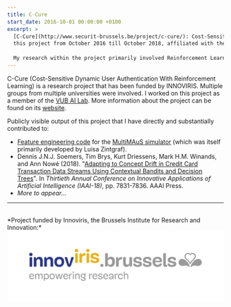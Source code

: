 ```yaml
---
title: C-Cure
start_date: 2016-10-01 00:00:00 +0100
excerpt: >
  [C-Cure](http://www.securit-brussels.be/project/c-cure/): Cost-Sensitive Dynamic User Authentication With Reinforcement Learning is a research project funded by INNOVIRIS. I worked on
  this project from October 2016 till October 2018, affiliated with the [VUB AI Lab](https://ai.vub.ac.be/).
  
  My research within the project primarily involved Reinforcement Learning and Contextual Multi-Armed Bandit algorithms, in the context of user authentication problems.
---
```


C-Cure (Cost-Sensitive Dynamic User Authentication With Reinforcement Learning) is a research project that has been funded by INNOVIRIS. Multiple groups from multiple universities were involved.
I worked on this project as a member of the [VUB AI Lab](https://ai.vub.ac.be/). More information about the project can be found on its [website](http://www.securit-brussels.be/project/c-cure/).

Publicly visible output of this project that I have directly and substantially contributed to:

- [Feature engineering code](https://github.com/lmzintgraf/MultiMAuS/tree/master/data/features) for the [MultiMAuS simulator](https://github.com/lmzintgraf/MultiMAuS) (which was itself primarily
developed by Luisa Zintgraf).
- Dennis J.N.J. Soemers, Tim Brys, Kurt Driessens, Mark H.M. Winands, and Ann Nowé (2018). 
"[Adapting to Concept Drift in Credit Card Transaction Data Streams Using Contextual Bandits and Decision Trees](/assets/publications/SoemersCreditCardIAAI.pdf)". 
In *Thirtieth Annual Conference on Innovative Applications of Artificial Intelligence (IAAI-18)*, pp. 7831-7836. AAAI Press.
- *More to appear...*

---

<br>
*Project funded by Innoviris, the Brussels Institute for Research and Innovation:*<br>
<a href="http://www.innoviris.be/en"><img src="/assets/project_ccure/Innoviris_Logo.jpeg" title="Innoviris, the Brussels Institute for Research and Innovation" align="center" style="max-height:256px"></a>